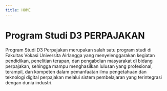 ```yaml
---
title: HOME
---
```


# Program Studi D3 PERPAJAKAN
 Program Studi D3 Perpajakan merupakan salah satu program studi di Fakultas Vokasi Universita Airlangga yang menyelenggarakan kegiatan pendidikan, penelitian terapan, dan pengabdian masyarakat di bidang perpajakan, sehingga mampu menghasilkan lulusan yang profesional, terampil, dan kompeten dalam pemanfaatan ilmu pengetahuan dan teknologi digital perpajakan melalui sistem pembelajaran yang terintegrasi dengan dunia industri.